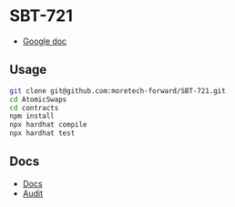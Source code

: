 # SBT-721

- [Google doc](https://docs.google.com/document/d/1FPTiTTb970ODTL0-vlGv-fciU8qfFNAQoEqqIGf7BJw/edit#heading=h.6a48bav376lt)

## Usage

```sh
git clone git@github.com:moretech-forward/SBT-721.git
cd AtomicSwaps
cd contracts
npm install
npx hardhat compile
npx hardhat test
```

## Docs

- [Docs]()
- [Audit](https://github.com/moretech-forward/SBT-721/tree/main/contracts/audit)
